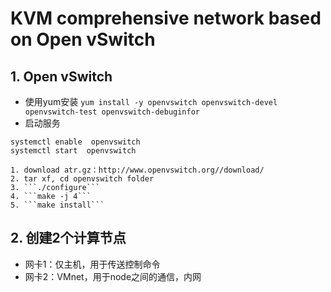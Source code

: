 # KVM comprehensive network based on Open vSwitch

## 1. Open vSwitch
- 使用yum安装
```yum install -y openvswitch openvswitch-devel openvswitch-test openvswitch-debuginfor```
- 启动服务
```
systemctl enable  openvswitch
systemctl start  openvswitch
```
```
1. download atr.gz：http://www.openvswitch.org//download/
2. tar xf, cd openvswitch folder
3. ```./configure```
4. ```make -j 4```
5. ```make install```
```
## 2. 创建2个计算节点
- 网卡1：仅主机，用于传送控制命令
- 网卡2：VMnet，用于node之间的通信，内网
  
